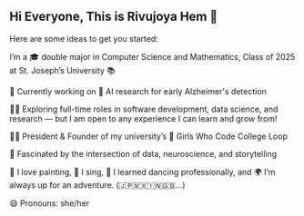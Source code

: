## Hi Everyone, This is Rivujoya Hem 👋

<!--
**TotoroHEM/TotoroHem** is a ✨ _special_ ✨ repository because its `README.md` (this file) appears on your GitHub profile.
...
-->
Here are some ideas to get you started:

I’m a 🎓 double major in Computer Science and Mathematics, Class of 2025 at St. Joseph’s University 📚

🔬 Currently working on 🧠 AI research for early Alzheimer's detection

👩‍💻 Exploring full-time roles in software development, data science, and research — but I am open to any experience I can learn and grow from!

👩‍🏫 President & Founder of my university’s 💜 Girls Who Code College Loop

🧠 Fascinated by the intersection of data, neuroscience, and storytelling

🎨 I love painting, 🎤 I sing, 💃 I learned dancing professionally, and 🌍 I’m always up for an adventure. (🇯🇵🇲🇽🇮🇳🇬🇧...)

😄 Pronouns: she/her
